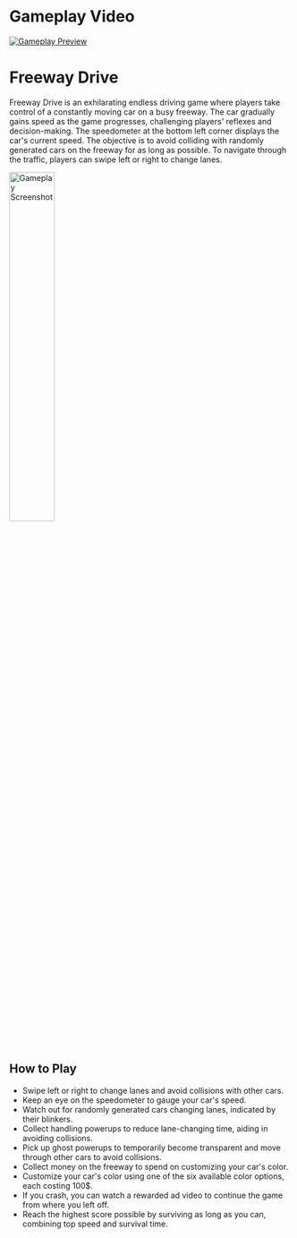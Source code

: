 # Gameplay Video
[![Gameplay Preview](https://img.youtube.com/vi/tqJnv6PXmFk/0.jpg)](https://www.youtube.com/watch?v=tqJnv6PXmFk)

# Freeway Drive

Freeway Drive is an exhilarating endless driving game where players take control of a constantly moving car on a busy freeway. The car gradually gains speed as the game progresses, challenging players' reflexes and decision-making. The speedometer at the bottom left corner displays the car's current speed. The objective is to avoid colliding with randomly generated cars on the freeway for as long as possible. To navigate through the traffic, players can swipe left or right to change lanes. 

<img src="media/play.gif" alt="Gameplay Screenshot" width="40%">

## How to Play

- Swipe left or right to change lanes and avoid collisions with other cars.
- Keep an eye on the speedometer to gauge your car's speed.
- Watch out for randomly generated cars changing lanes, indicated by their blinkers.
- Collect handling powerups to reduce lane-changing time, aiding in avoiding collisions.
- Pick up ghost powerups to temporarily become transparent and move through other cars to avoid collisions.
- Collect money on the freeway to spend on customizing your car's color.
- Customize your car's color using one of the six available color options, each costing 100$.
- If you crash, you can watch a rewarded ad video to continue the game from where you left off.
- Reach the highest score possible by surviving as long as you can, combining top speed and survival time.
